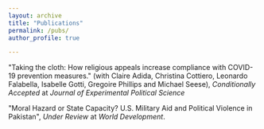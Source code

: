```yaml
---
layout: archive
title: "Publications"
permalink: /pubs/
author_profile: true

---
```


"Taking the cloth: How religious appeals increase compliance with COVID-19 prevention measures." (with Claire Adida, Christina Cottiero, Leonardo Falabella, Isabelle Gotti, Gregoire Phillips and Michael Seese), *Conditionally Accepted* at *Journal of Experimental Political Science*

"Moral Hazard or State Capacity? U.S. Military Aid and Political Violence in Pakistan", *Under Review* at *World Development*. 
